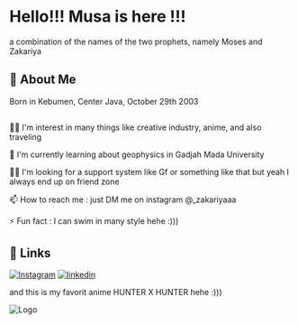 # Hello!!! Musa is here !!!

a combination of the names of the two prophets, namely Moses and Zakariya


## 🚀 About Me
Born in Kebumen, Center Java, October 29th 2003 

## 
👩‍💻 I'm interest in many things like creative industry, anime, and also traveling 

🧠 I'm currently learning about geophysics in Gadjah Mada University

👯‍♀️ I'm looking for a support system like Gf or something like that but yeah I always end up on friend zone 

📫 How to reach me : just DM me on instagram @_zakariyaaa

⚡️ Fun fact : I can swim in many style hehe :)))


## 🔗 Links
[![Instagram](https://www.instagram.com/_zakariyaaa)](https://Instagram.com/)
[![linkedin](https://www.linkedin.com/in/musa-zakariya-89191623b)](https://www.linkedin.com/)

and this is my favorit anime
HUNTER X HUNTER hehe :)))



![Logo](https://user-images.githubusercontent.com/103823173/185962461-a843c4e6-eb42-49d2-82ea-c62a9f7ab17c.png)
